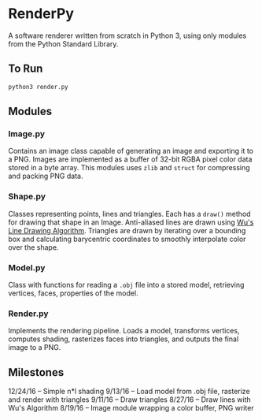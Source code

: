 # RenderPy
A software renderer written from scratch in Python 3, using only modules from the Python Standard Library.

## To Run
```python 
python3 render.py
```
## Modules
### Image.py
Contains an image class capable of generating an image and exporting it to a PNG. Images are implemented as a buffer of 32-bit RGBA pixel color data stored in a byte array. This modules uses `zlib` and `struct` for compressing and packing PNG data. 

### Shape.py
Classes representing points, lines and triangles. Each has a `draw()` method for drawing that shape in an Image. Anti-aliased lines are drawn using [Wu's Line Drawing Algorithm](https://en.wikipedia.org/wiki/Xiaolin_Wu's_line_algorithm). Triangles are drawn by iterating over a bounding box and calculating barycentric coordinates to smoothly interpolate color over the shape.

### Model.py
Class with functions for reading a `.obj` file into a stored model, retrieving vertices, faces, properties of the model.

### Render.py
Implements the rendering pipeline. Loads a model, transforms vertices, computes shading, rasterizes faces into triangles, and outputs the final image to a PNG.

## Milestones
12/24/16 – Simple n\*l shading
9/13/16 – Load model from .obj file, rasterize and render with triangles
9/11/16 – Draw triangles
8/27/16 – Draw lines with Wu's Algorithm
8/19/16 – Image module wrapping a color buffer, PNG writer
